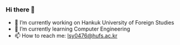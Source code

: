 ### Hi there 👋


- 🔭 I’m currently working on Hankuk University of Foreign Studies
- 🌱 I’m currently learning Computer Engineering
- 📫 How to reach me: lsy0476@hufs.ac.kr
